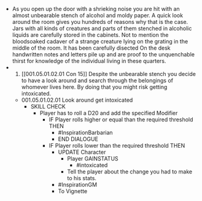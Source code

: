 - As you open up the door with a shrieking noise you are hit with an almost unbearable stench of alcohol and moldy paper. A quick look around the room gives you hundreds of reasons why that is the case. Jars with all kinds of creatures and parts of them stenched in alcoholic liquids are carefully stored in the cabinets. Not to mention the bloodsoaked cadaver of a strange creature lying on the grating in the middle of the room. It has been carefully disected On the desk handwritten notes and letters pile up and are proof to the unquenchable thirst for knowledge of the individual living in these quarters.
- 1. [[001.05.01.02.01 Con 15]] Despite the unbearable stench you decide to have a look around and search through the belongings of whomever lives here. By doing that you might risk getting intoxicated.
	- 001.05.01.02.01 Look around get intoxicated
		- SKILL CHECK
			- Player has to roll a D20 and add the specified Modifier
				- IF Player rolls higher or equal than the required threshold THEN
					- #InspirationBarbarian
					- END DIALOGUE
				- IF Player rolls lower than the required threshold THEN
					- UPDATE Character
						- Player GAINSTATUS
							- #intoxicated
						- Tell the player about the change you had to make to his stats.
					- #InspirationGM
					- To Vignette
